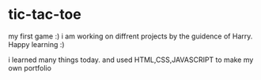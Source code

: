 # tic-tac-toe
my first game :)
i am working on diffrent projects by the guidence of Harry.
Happy learning :)

i learned many things today. 
and used HTML,CSS,JAVASCRIPT to make my own portfolio
